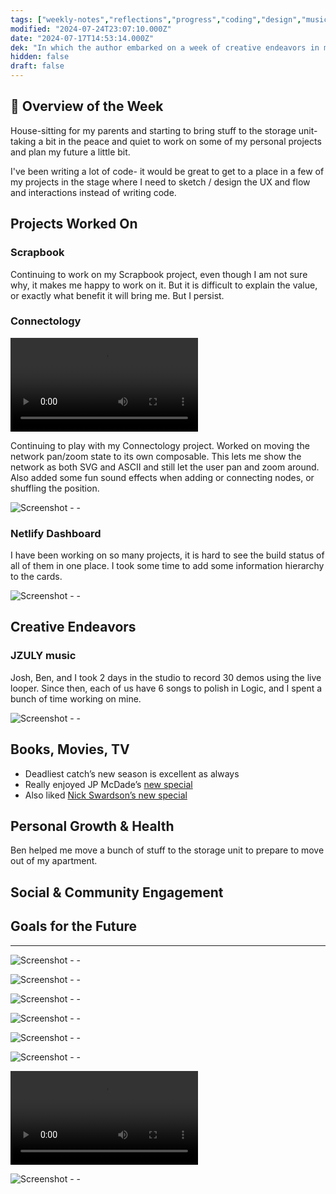 ```yaml
---
tags: ["weekly-notes","reflections","progress","coding","design","music","project","personal"]
modified: "2024-07-24T23:07:10.000Z"
date: "2024-07-17T14:53:14.000Z"
dek: "In which the author embarked on a week of creative endeavors in music, projects in coding, and personal growth while house-sitting and planning for the future."
hidden: false
draft: false
---
```

## 🌟 Overview of the Week

House-sitting for my parents and starting to bring stuff to the storage unit- taking a bit in the peace and quiet to work on some of my personal projects and plan my future a little bit.

I've been writing a lot of code- it would be great to get to a place in a few of my projects in the stage where I need to sketch / design the UX and flow and interactions instead of writing code.

## Projects Worked On


### Scrapbook

Continuing to work on my Scrapbook project, even though I am not sure why, it makes me happy to work on it. But it is difficult to explain the value, or exactly what benefit it will bring me. But I persist.

### Connectology

![Screenshot - - ](http://res.cloudinary.com/ejf/video/upload/v1721323768/Screen_Recording_2024-07-18_at_1.28.36_PM.mov)

Continuing to play with my Connectology project. Worked on moving the network pan/zoom state to its own composable. This lets me show the network as both SVG and ASCII and still let the user pan and zoom around. Also added some fun sound effects when adding or connecting nodes, or shuffling the position.

![Screenshot - - ](http://res.cloudinary.com/ejf/image/upload/v1721239706/Screenshot_2024-07-17_at_2.08.14_PM.png)

### Netlify Dashboard

I have been working on so many projects, it is hard to see the build status of all of them in one place. I took some time to add some information hierarchy to the cards.

![Screenshot - - ](http://res.cloudinary.com/ejf/image/upload/v1721595229/Screenshot_2024-07-21_at_4.53.34_PM.png)

## Creative Endeavors

### JZULY music

Josh, Ben, and I took 2 days in the studio to record 30 demos using the live looper. Since then, each of us have 6 songs to polish in Logic, and I spent a bunch of time working on mine.

![Screenshot - - ](http://res.cloudinary.com/ejf/image/upload/v1721572300/Screenshot_2024-07-21_at_10.31.24_AM.png)

## Books, Movies, TV
- Deadliest catch’s new season is excellent as always
- Really enjoyed JP McDade’s [new special](https://youtu.be/s9TOXFM3t1M?si=HcLPNe_hTMI6WIti)
- Also liked [Nick Swardson’s new special](https://youtu.be/VNGwA9FRrEk?si=9HS0GVaoZrpvVmnz)

## Personal Growth & Health

Ben helped me move a bunch of stuff to the storage unit to prepare to move out of my apartment.

## Social & Community Engagement


## Goals for the Future
<!-- Set Specific, Measurable, Achievable, Relevant, and Time-bound goals or intentions for the upcoming week. -->

---

![Screenshot - - ](http://res.cloudinary.com/ejf/image/upload/v1721227993/Screenshot_2024-07-17_at_10.53.01_AM.png)

![Screenshot - - ](http://res.cloudinary.com/ejf/image/upload/v1721230948/Screenshot_2024-07-17_at_11.42.15_AM.png)

![Screenshot - - ](http://res.cloudinary.com/ejf/image/upload/v1721236366/Screenshot_2024-07-17_at_1.12.34_PM.png)

![Screenshot - - ](http://res.cloudinary.com/ejf/image/upload/v1721239701/Screenshot_2024-07-17_at_2.08.07_PM.png)

![Screenshot - - ](http://res.cloudinary.com/ejf/image/upload/v1721327617/Screenshot_2024-07-18_at_2.33.25_PM.png)

![Screenshot - - ](http://res.cloudinary.com/ejf/image/upload/v1721327863/Screenshot_2024-07-18_at_2.37.30_PM.png)

![Screenshot - - ](http://res.cloudinary.com/ejf/video/upload/v1721620075/Screen_Recording_2024-07-21_at_11.45.03_PM.mov)

![Screenshot - - ](http://res.cloudinary.com/ejf/image/upload/v1721620352/Screenshot_2024-07-21_at_11.52.19_PM.png)
